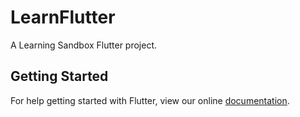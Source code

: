 # LearnFlutter

A Learning Sandbox Flutter project.

## Getting Started

For help getting started with Flutter, view our online
[documentation](https://flutter.io/).

